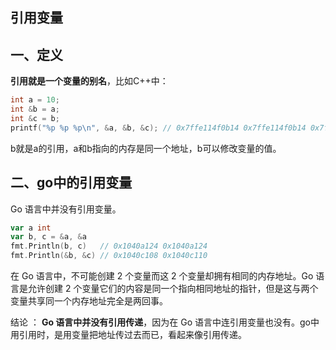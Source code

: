 ## 引用变量

## 一、定义

**引用就是一个变量的别名**，比如C++中：

```C++
int a = 10;
int &b = a;
int &c = b;
printf("%p %p %p\n", &a, &b, &c); // 0x7ffe114f0b14 0x7ffe114f0b14 0x7ffe114f0b14
```

b就是a的引用，a和b指向的内存是同一个地址，b可以修改变量的值。

## 二、go中的引用变量

Go 语言中并没有引用变量。

```go
var a int
var b, c = &a, &a
fmt.Println(b, c)   // 0x1040a124 0x1040a124
fmt.Println(&b, &c) // 0x1040c108 0x1040c110
```

在 Go 语言中，不可能创建 2 个变量而这 2 个变量却拥有相同的内存地址。Go 语言是允许创建 2 个变量它们的内容是同一个指向相同地址的指针，但是这与两个变量共享同一个内存地址完全是两回事。

结论 ： **Go 语言中并没有引用传递**，因为在 Go 语言中连引用变量也没有。go中用引用时，是用变量把地址传过去而已，看起来像引用传递。